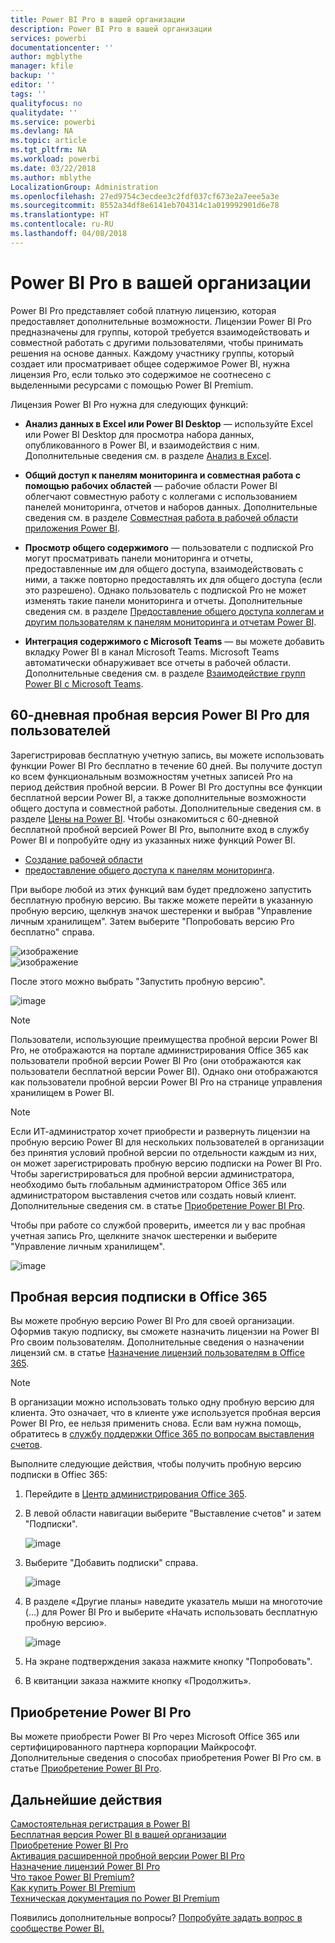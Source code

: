 ```yaml
---
title: Power BI Pro в вашей организации
description: Power BI Pro в вашей организации
services: powerbi
documentationcenter: ''
author: mgblythe
manager: kfile
backup: ''
editor: ''
tags: ''
qualityfocus: no
qualitydate: ''
ms.service: powerbi
ms.devlang: NA
ms.topic: article
ms.tgt_pltfrm: NA
ms.workload: powerbi
ms.date: 03/22/2018
ms.author: mblythe
LocalizationGroup: Administration
ms.openlocfilehash: 27ed9754c3ecdee3c2fdf037cf673e2a7eee5a3e
ms.sourcegitcommit: 8552a34df8e6141eb704314c1a019992901d6e78
ms.translationtype: HT
ms.contentlocale: ru-RU
ms.lasthandoff: 04/08/2018
---
```

# <a name="power-bi-pro-in-your-organization"></a>Power BI Pro в вашей организации

Power BI Pro представляет собой платную лицензию, которая предоставляет дополнительные возможности. Лицензии Power BI Pro предназначены для группы, которой требуется взаимодействовать и совместной работать с другими пользователями, чтобы принимать решения на основе данных.  Каждому участнику группы, который создает или просматривает общее содержимое Power BI, нужна лицензия Pro, если только это содержимое не соотнесено с выделенными ресурсами с помощью Power BI Premium.

Лицензия Power BI Pro нужна для следующих функций:

* **Анализ данных в Excel или Power BI Desktop** — используйте Excel или Power BI Desktop для просмотра набора данных, опубликованного в Power BI, и взаимодействия с ним. Дополнительные сведения см. в разделе [Анализ в Excel](service-analyze-in-excel.md).

* **Общий доступ к панелям мониторинга и совместная работа с помощью рабочих областей** — рабочие области Power BI облегчают совместную работу с коллегами с использованием панелей мониторинга, отчетов и наборов данных. Дополнительные сведения см. в разделе [Совместная работа в рабочей области приложения Power BI](service-collaborate-power-bi-workspace.md).

* **Просмотр общего содержимого** — пользователи с подпиской Pro могут просматривать панели мониторинга и отчеты, предоставленные им для общего доступа, взаимодействовать с ними, а также повторно предоставлять их для общего доступа (если это разрешено). Однако пользователь с подпиской Pro не может изменять такие панели мониторинга и отчеты. Дополнительные сведения см. в разделе [Предоставление общего доступа коллегам и другим пользователям к панелям мониторинга и отчетам Power BI](service-share-dashboards.md).

* **Интеграция содержимого с Microsoft Teams** — вы можете добавить вкладку Power BI в канал Microsoft Teams. Microsoft Teams автоматически обнаруживает все отчеты в рабочей области. Дополнительные сведения см. в разделе [Взаимодействие групп Power BI с Microsoft Teams](https://powerbi.microsoft.com/en-us/blog/power-bi-teams-up-with-microsoft-teams/). 

## <a name="power-bi-pro-60-day-trial-for-individuals"></a>60-дневная пробная версия Power BI Pro для пользователей

Зарегистрировав бесплатную учетную запись, вы можете использовать функции Power BI Pro бесплатно в течение 60 дней. Вы получите доступ ко всем функциональным возможностям учетных записей Pro на период действия пробной версии. В Power BI Pro доступны все функции бесплатной версии Power BI, а также дополнительные возможности общего доступа и совместной работы. Дополнительные сведения см. в разделе [Цены на Power BI](https://powerbi.microsoft.com/en-us/pricing/). Чтобы ознакомиться с 60-дневной бесплатной пробной версией Power BI Pro, выполните вход в службу Power BI и попробуйте одну из указанных ниже функций Power BI.

* [Создание рабочей области](service-create-distribute-apps.md)
* [предоставление общего доступа к панелям мониторинга](service-share-dashboards.md).

При выборе любой из этих функций вам будет предложено запустить бесплатную пробную версию. Вы также можете перейти в указанную пробную версию, щелкнув значок шестеренки и выбрав "Управление личным хранилищем". Затем выберите "Попробовать версию Pro бесплатно" справа.

   ![изображение](media/service-power-bi-pro-in-your-organization/service-power-bi-pro-in-your-organization-01.png)
   </br>
   ![изображение](media/service-power-bi-pro-in-your-organization/service-power-bi-pro-in-your-organization-02.png)

После этого можно выбрать "Запустить пробную версию".

   ![image](media/service-power-bi-pro-in-your-organization/service-power-bi-pro-in-your-organization-03.png)

> [!NOTE]
> Пользователи, использующие преимущества пробной версии Power BI Pro, не отображаются на портале администрирования Office 365 как пользователи пробной версии Power BI Pro (они отображаются как пользователи бесплатной версии Power BI). Однако они отображаются как пользователи пробной версии Power BI Pro на странице управления хранилищем в Power BI.
>

> [!NOTE]
> Если ИТ-администратор хочет приобрести и развернуть лицензии на пробную версию Power BI для нескольких пользователей в организации без принятия условий пробной версии по отдельности каждым из них, он может зарегистрировать пробную версию подписки на Power BI Pro. Чтобы зарегистрироваться для пробной версии администратора, необходимо быть глобальным администратором Office 365 или администратором выставления счетов или создать новый клиент. Дополнительные сведения см. в статье [Приобретение Power BI Pro](service-admin-purchasing-power-bi-pro.md).
>

Чтобы при работе со службой проверить, имеется ли у вас пробная учетная запись Pro, щелкните значок шестеренки и выберите "Управление личным хранилищем".

   ![image](media/service-power-bi-pro-in-your-organization/service-power-bi-pro-in-your-organization-04.png)

## <a name="subscription-trial-in-office-365"></a>Пробная версия подписки в Office 365

Вы можете пробную версию Power BI Pro для своей организации. Оформив такую подписку, вы сможете назначить лицензии на Power BI Pro своим пользователям. Дополнительные сведения о назначении лицензий см. в статье [Назначение лицензий пользователям в Office 365](https://support.office.com/en-us/article/assign-licenses-to-users-in-office-365-for-business-997596b5-4173-4627-b915-36abac6786dc?ui=en-US&rs=en-US&ad=US).

> [!NOTE]
> В организации можно использовать только одну пробную версию для клиента. Это означает, что в клиенте уже используется пробная версия Power BI Pro, ее нельзя применить снова. Если вам нужна помощь, обратитесь в [службу поддержки Office 365 по вопросам выставления счетов](https://support.office.microsoft.com/en-us/article/contact-support-for-business-products-admin-help-32a17ca7-6fa0-4870-8a8d-e25ba4ccfd4b?CorrelationId=552bbf37-214f-4202-80cb-b94240dcd671&ui=en-US&rs=en-US&ad=US).
>

Выполните следующие действия, чтобы получить пробную версию подписки в Offiec 365:

1. Перейдите в [Центр администрирования Office 365](https://portal.office.com/adminportal/home#/homepage).
2. В левой области навигации выберите "Выставление счетов" и затем "Подписки".

   ![image](media/service-power-bi-pro-in-your-organization/service-power-bi-pro-in-your-organization-05.png)

3. Выберите "Добавить подписки" справа.

   ![image](media/service-power-bi-pro-in-your-organization/service-power-bi-pro-in-your-organization-06.png)

4. В разделе «Другие планы» наведите указатель мыши на многоточие (…) для Power BI Pro и выберите «Начать использовать бесплатную пробную версию».

   ![image](media/service-power-bi-pro-in-your-organization/service-power-bi-pro-in-your-organization-07.png) 

5. На экране подтверждения заказа нажмите кнопку "Попробовать".
6. В квитанции заказа нажмите кнопку «Продолжить».

## <a name="purchasing-power-bi-pro"></a>Приобретение Power BI Pro

Вы можете приобрести Power BI Pro через Microsoft Office 365 или сертифицированного партнера корпорации Майкрософт. Дополнительные сведения о способах приобретения Power BI Pro см. в статье [Приобретение Power BI Pro](service-admin-purchasing-power-bi-pro.md).

## <a name="next-steps"></a>Дальнейшие действия
[Самостоятельная регистрация в Power BI](service-admin-signing-up-for-power-bi-with-a-new-office-365-trial.md)
<br/>
[Бесплатная версия Power BI в вашей организации](service-admin-service-free-in-your-organization.md)
<br/>
[Приобретение Power BI Pro](service-admin-purchasing-power-bi-pro.md)
<br/>
[Активация расширенной пробной версии Power BI Pro](service-extended-pro-trial.md)
<br/>
[Назначение лицензий Power BI Pro](service-admin-assigning-power-bi-pro-licenses.md)
<br/>
[Что такое Power BI Premium?](service-admin-premium-manage.md)
<br/>
[Как купить Power BI Premium](service-admin-premium-purchase.md)
<br/>
[Техническая документация по Power BI Premium](https://aka.ms/pbipremiumwhitepaper)

Появились дополнительные вопросы? [Попробуйте задать вопрос в сообществе Power BI.](https://community.powerbi.com/)